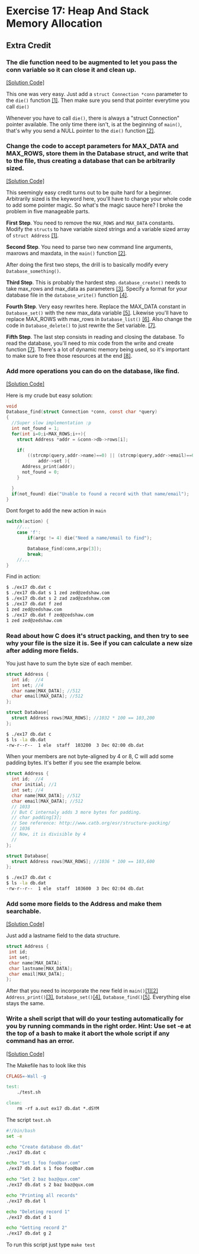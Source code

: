 # Exercise 17: Heap And Stack Memory Allocation

## Extra Credit
### The die function need to be augmented to let you pass the conn variable so it can close it and clean up.
[[Solution Code]](ex17_e1.c)

This one was very easy. Just add a `struct Connection *conn` parameter to the `die()` function [[1]](ex17_e1.c#L37). Then make sure you send that pointer everytime you call `die()`

Whenever you have to call `die()`, there is always a "struct Connection" pointer available. The only time there isn't, is at the beginning of `main()`, that's why you send a NULL pointer to the `die()` function [[2]](ex17_e1.c#L163).

### Change the code to accept parameters for MAX_DATA and MAX_ROWS, store them in the Database struct, and write that to the file, thus creating a database that can be arbitrarily sized.
[[Solution Code]](ex17_e2.c)

This seemingly easy credit turns out to be quite hard for a beginner. Arbitrarily sized is the keyword here, you'll have to change your whole code to add some pointer magic. So what's the magic sauce here? I broke the problem in five manageable parts.

**First Step**. You need to remove the `MAX_ROWS` and `MAX_DATA` constants. Modify the `structs` to have variable sized strings and a variable sized array of `struct Address` [[1]](ex17_e2.c#L7-L18). 

**Second Step**. You need to parse two new command line arguments, maxrows and maxdata, in the `main()` function [[2]](https://www.diffchecker.com/v8fp7fwj).

After doing the first two steps, the drill is to basically modify every `Database_something()`.

**Third Step**. This is probably the hardest step.  `database_create()` needs to take max_rows and max_data as parameters [[3]](ex17_e2.c#L155-L181). Specify a format for your database file in the `database_write()` function [[4]](ex17_e2.c#L119-L153).

**Fourth Step**. Very easy rewrites here. Replace  the MAX_DATA constant in `Database_set()` with the new max_data variable [[5]](https://github.com/eleloya/Learn-C-The-Hard-Way/commit/2c07813f833ff5520591a1b5e222f3cf40b18a82?diff=unified). Likewise you'll have to replace MAX_ROWS with max_rows in `Database_list()` [[6]](https://github.com/eleloya/Learn-C-The-Hard-Way/commit/331e4cb6bc047507c6658914c51bc55361d7ee10). Also change the code in `Database_delete()` to just rewrite the Set variable.  [[7]](https://github.com/eleloya/Learn-C-The-Hard-Way/commit/0f1e09fac57412be73d211a3a34a4894bbd2fc7e).

**Fifth Step**. The last step consists in reading and closing the database. To read the database, you'll need to mix code from the write and create function [[7]](https://github.com/eleloya/Learn-C-The-Hard-Way/commit/d1b6454935da2ab3b50e3bf9f1dd7cee148abd53). There's a lot of dynamic memory being used, so it's important to make sure to free those resources at the end [[8]](https://github.com/eleloya/Learn-C-The-Hard-Way/commit/9d7ee17a84d3c85a89abd3ed2598bc31516d0f48).

### Add more operations you can do on the database, like find.
[[Solution Code]](ex17_e3.c)

Here is my crude but easy solution:
```c
void
Database_find(struct Connection *conn, const char *query)
{
  //Super slow implementation :p
  int not_found = 1;
  for(int i=0;i<MAX_ROWS;i++){
    struct Address *addr = &conn->db->rows[i];

    if( 
        ((strcmp(query,addr->name)==0) || (strcmp(query,addr->email)==0)) && 
            addr->set ){
      Address_print(addr);
      not_found = 0;
    }

  }
  if(not_found) die("Unable to found a record with that name/email");
}
```
Dont forget to add the new action in `main`
```c
switch(action) {
    //...
    case 'f':
        if(argc != 4) die("Need a name/email to find");

        Database_find(conn,argv[3]);
        break;
    //...
}
```

Find in action:
```sh
$ ./ex17 db.dat c
$ ./ex17 db.dat s 1 zed zed@zedshaw.com
$ ./ex17 db.dat s 2 zad zad@zadshaw.com
$ ./ex17 db.dat f zed
1 zed zed@zedshaw.com
$ ./ex17 db.dat f zed@zedshaw.com
1 zed zed@zedshaw.com
```

### Read about how C does it's struct packing, and then try to see why your file is the size it is. See if you can calculate a new size after adding more fields.

You just have to sum the byte size of each member. 

```c
struct Address {
  int id;  //4
  int set; //4
  char name[MAX_DATA]; //512
  char email[MAX_DATA]; //512
};

struct Database{
  struct Address rows[MAX_ROWS]; //1032 * 100 == 103,200
};
```

```sh
$ ./ex17 db.dat c
$ ls -la db.dat
-rw-r--r--  1 ele  staff  103200  3 Dec 02:00 db.dat
```

When your members are not byte-aligned by 4 or 8, C will add some padding bytes. 
It's better if you see the example below.

```c
struct Address {
  int id;  //4
  char initial; //1
  int set; //4
  char name[MAX_DATA]; //512
  char email[MAX_DATA]; //512
  // 1033
  // But C internaly adds 3 more bytes for padding. 
  // char padding[3];
  // See reference: http://www.catb.org/esr/structure-packing/
  // 1036
  // Now, it is divisible by 4
  // 
};

struct Database{
  struct Address rows[MAX_ROWS]; //1036 * 100 == 103,600
};
```

```sh
$ ./ex17 db.dat c
$ ls -la db.dat
-rw-r--r--  1 ele  staff  103600  3 Dec 02:04 db.dat
```

### Add some more fields to the Address and make them searchable.
[[Solution Code]](ex17_e5.c)

Just add a lastname field to the data structure.

```c
struct Address {
 int id;
 int set;
 char name[MAX_DATA];
 char lastname[MAX_DATA];
 char email[MAX_DATA];
};
```

After that you need to incorporate the new field in `main()`[[1]](ex17_e5.c#L210-L215)[[2]](ex17_e5.c#L229) `Address_print()`[[3]](ex17_e5.c#L42), `Database_set()`[[4]](ex17_e5.c#L127-L128), `Database_find()`[[5]](ex17_e5.c#L142). Everything else stays the same.

### Write a shell script that will do your testing automatically for you by running commands in the right order. Hint: Use set -e at the top of a bash to make it abort the whole script if any command has an error.
[[Solution Code]](test.sh)

The Makefile has to look like this
```Makefile
CFLAGS=-Wall -g

test:
	./test.sh

clean:
	rm -rf a.out ex17 db.dat *.dSYM
```

The script `test.sh`
```bash
#!/bin/bash
set -e

echo "Create database db.dat"
./ex17 db.dat c

echo "Set 1 foo foo@bar.com"
./ex17 db.dat s 1 foo foo@bar.com

echo "Set 2 baz baz@qux.com"
./ex17 db.dat s 2 baz baz@qux.com

echo "Printing all records"
./ex17 db.dat l

echo "Deleting record 1"
./ex17 db.dat d 1

echo "Getting record 2"
./ex17 db.dat g 2
```

To run this script just type `make test`
